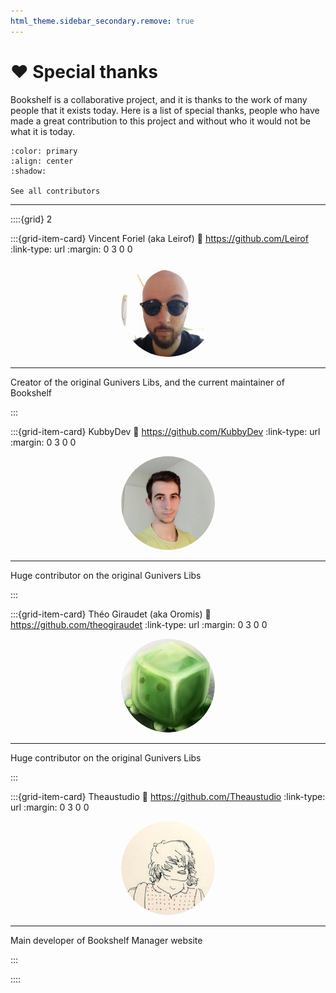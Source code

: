 ```yaml
---
html_theme.sidebar_secondary.remove: true
---
```


# ❤️ Special thanks

Bookshelf is a collaborative project, and it is thanks to the work of many people that it exists today. Here is a list of special thanks, people who have made a great contribution to this project and without who it would not be what it is today.

```{button-link} https://github.com/Gunivers/Bookshelf/graphs/contributors
:color: primary
:align: center
:shadow:

See all contributors
```

---

::::{grid} 2

:::{grid-item-card} Vincent Foriel (aka Leirof)
:link: https://github.com/Leirof
:link-type: url
:margin: 0 3 0 0

<div align=center>
<img src="_static/credits/leirof.png" style="max-width:150px; border-radius:75px">
</div>

---

Creator of the original Gunivers Libs, and the current maintainer of Bookshelf

:::

:::{grid-item-card} KubbyDev
:link: https://github.com/KubbyDev
:link-type: url
:margin: 0 3 0 0

<div align=center>
<img src="_static/credits/kubbydev.jpg" style="max-width:150px; border-radius:75px">
</div>

---

Huge contributor on the original Gunivers Libs

:::

:::{grid-item-card} Théo Giraudet (aka Oromis)
:link: https://github.com/theogiraudet
:link-type: url
:margin: 0 3 0 0

<div align=center>
<img src="_static/credits/theogiraudet.png" style="max-width:150px; border-radius:75px">
</div>

---

Huge contributor on the original Gunivers Libs

:::

:::{grid-item-card} Theaustudio
:link: https://github.com/Theaustudio
:link-type: url
:margin: 0 3 0 0

<div align=center>
<img src="_static/credits/theaustudio.png" style="max-width:150px; border-radius:75px">
</div>

---

Main developer of Bookshelf Manager website

:::

::::